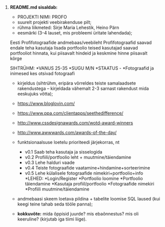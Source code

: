 1. **README.md sisaldab:**
    * PROJEKTI NIMI: PROFO
    * suurelt projekti veebirakenduse pilt;
    * rühma liikmeted: Sirje Maria Lehestik, Heino Pärn
    * eesmärki (3-4 lauset, mis probleemi üritate lahendada);
	
    Eesti Profifotograafide andmebaas/veebileht
	Profifotograafid saavad endale teha kasutaja lisada portfoolio
	teised kasutajad saavad portfooliot hinnata, kui piisavalt hindeid ja keskmine hinne
	piisavalt kõrge
	
	SIHTRÜHM:
	*VANUS 25-35
	*SUGU M/N
	*STAATUS - 
	*Fotograafid ja inimesed kes otsivad fotograafi
	
    * kirjeldus (sihtrühm, eripära võrreldes teiste samalaadsete rakendustega – 
	kirjeldada vähemalt	2-3 sarnast rakendust mida eeskujuks võtta);
	* https://www.bloglovin.com/
	* https://www.ppa.com/clientapps/seethedifference/
	* http://www.cssdesignawards.com/wotd-award-winners
	* http://www.awwwards.com/awards-of-the-day/
	
    * funktsionaalsuse loetelu prioriteedi järjekorras, nt
        * v0.1 Saab teha kasutaja ja sisselogida
        * v0.2 Profiili/portfoolio leht +  muutmine/täiendamine
		* v0.3 Lehe halduri vaade
        * v0.4 Teiste fotograafide vaatamine+hindamine+sorteerimine
		* v0.5 Lehe külalisele fotograafide nimekiri+portfoolio+info
	*LEHED: 
		*Login/Register
		*Portfoolio loomine
		*Portfoolio täiendamine
		*Kasutaja profiil/portfoolio
		*Fotograafide nimekiri
		*Profiili muutmine/täiendamine
			
    * andmebaasi skeem loetava pildina + tabelite loomise SQL laused (kui keegi teine tahab seda tööle panna);
    * **kokkuvõte:** mida õppisid juurde? mis ebaõnnestus? mis oli keeruline? (kirjutab iga tiimi liige).